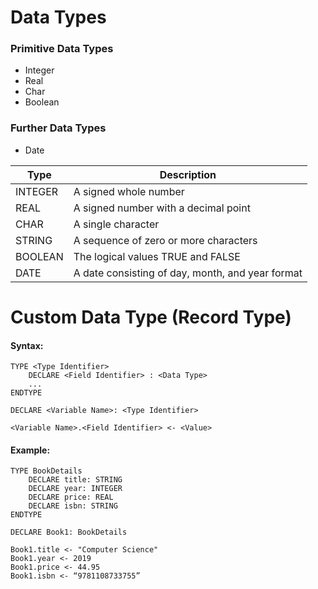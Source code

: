 # Data Types

### Primitive Data Types

- Integer
- Real
- Char
- Boolean

### Further Data Types

- Date

| Type    | Description                                      |
|---------|--------------------------------------------------|
| INTEGER | A signed whole number                            |
| REAL    | A signed number with a decimal point             |
| CHAR    | A single character                               |
| STRING  | A sequence of zero or more characters            |
| BOOLEAN | The logical values TRUE and FALSE                |
| DATE    | A date consisting of day, month, and year format |

# Custom Data Type (Record Type)

#### Syntax:

```
TYPE <Type Identifier>
	DECLARE <Field Identifier> : <Data Type>
	...
ENDTYPE

DECLARE <Variable Name>: <Type Identifier>

<Variable Name>.<Field Identifier> <- <Value>
```

#### Example:

```
TYPE BookDetails
    DECLARE title: STRING
    DECLARE year: INTEGER
    DECLARE price: REAL
    DECLARE isbn: STRING
ENDTYPE

DECLARE Book1: BookDetails

Book1.title <- "Computer Science"
Book1.year <- 2019
Book1.price <- 44.95
Book1.isbn <- “9781108733755”
```
